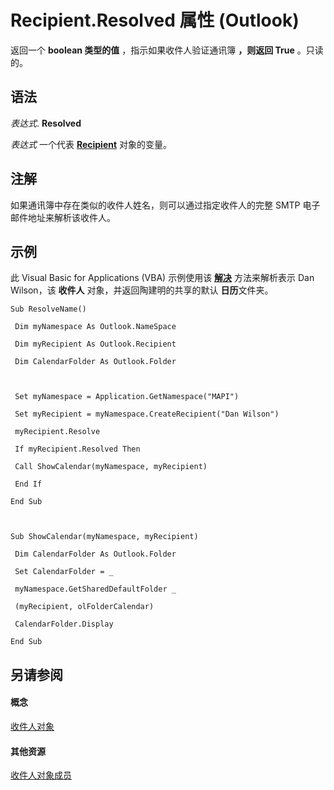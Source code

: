 
# Recipient.Resolved 属性 (Outlook)

返回一个 **boolean 类型的值** ，指示如果收件人验证通讯簿 **，则返回 True** 。只读的。


## 语法

 _表达式_. **Resolved**

 _表达式_ 一个代表 **[Recipient](8cee4d79-ec55-52a4-710b-6456944ca86d.md)** 对象的变量。


## 注解

如果通讯簿中存在类似的收件人姓名，则可以通过指定收件人的完整 SMTP 电子邮件地址来解析该收件人。


## 示例

此 Visual Basic for Applications (VBA) 示例使用该 **[解决](2c4f9243-2e31-642e-78a7-fe74cd73b385.md)** 方法来解析表示 Dan Wilson，该 **收件人** 对象，并返回陶建明的共享的默认 **日历**文件夹。


```
Sub ResolveName() 
 
 Dim myNamespace As Outlook.NameSpace 
 
 Dim myRecipient As Outlook.Recipient 
 
 Dim CalendarFolder As Outlook.Folder 
 
 
 
 Set myNamespace = Application.GetNamespace("MAPI") 
 
 Set myRecipient = myNamespace.CreateRecipient("Dan Wilson") 
 
 myRecipient.Resolve 
 
 If myRecipient.Resolved Then 
 
 Call ShowCalendar(myNamespace, myRecipient) 
 
 End If 
 
End Sub 
 
 
 
Sub ShowCalendar(myNamespace, myRecipient) 
 
 Dim CalendarFolder As Outlook.Folder 
 
 Set CalendarFolder = _ 
 
 myNamespace.GetSharedDefaultFolder _ 
 
 (myRecipient, olFolderCalendar) 
 
 CalendarFolder.Display 
 
End Sub
```


## 另请参阅


#### 概念


[收件人对象](8cee4d79-ec55-52a4-710b-6456944ca86d.md)
#### 其他资源


[收件人对象成员](70e34018-95de-7fcf-1331-9be61a8675a2.md)